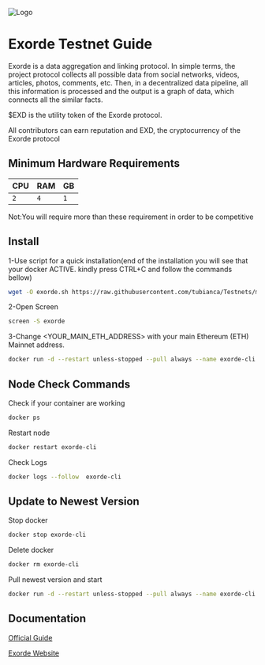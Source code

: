 
![Logo](https://static.wixstatic.com/media/0669d3_27dbba77fa7c42f78a92f3f559094d46~mv2.png/v1/fill/w_284,h_284,al_c,q_85,usm_0.66_1.00_0.01,enc_auto/B6622963-6E7A-4C9A-8900-3AB743652BAA_PNG.png)
# Exorde Testnet Guide 

Exorde is a data aggregation and linking protocol. In simple terms, the project protocol collects all possible data from social networks, videos, articles, photos, comments, etc. Then, in a decentralized data pipeline, all this information is processed and the output is a graph of data, which connects all the similar facts.

$EXD is the utility token of the Exorde protocol.

All contributors can earn reputation and EXD, the cryptocurrency of the Exorde protocol


## Minimum Hardware Requirements




| CPU | RAM     | GB                |
| :-------- | :------- | :------------------------- |
|   `2` | `4` | `1` |


Not:You will require more than these requirement in order to be competitive



## Install

1-Use script for a quick installation(end of the installation you will see that your docker ACTIVE. kindly press CTRL+C and follow the commands bellow)
```bash
wget -O exorde.sh https://raw.githubusercontent.com/tubianca/Testnets/main/Exorde/exorde.sh && chmod +x exorde.sh && ./exorde.sh
```

2-Open Screen
```bash
screen -S exorde
```

3-Change <YOUR_MAIN_ETH_ADDRESS> with your main Ethereum (ETH) Mainnet address.
```bash
docker run -d --restart unless-stopped --pull always --name exorde-cli exordelabs/exorde-cli -m <YOUR_MAIN_ETH_ADDRESS> -l 2

```

## Node Check Commands

Check if your container are working

```bash
docker ps
```
Restart node

```bash
docker restart exorde-cli
```
Check Logs
```bash
docker logs --follow  exorde-cli
```

## Update to Newest Version
Stop docker
```bash
docker stop exorde-cli
```
Delete docker
```bash
docker rm exorde-cli
```
Pull newest version and start
```bash
docker run -d --restart unless-stopped --pull always --name exorde-cli exordelabs/exorde-cli -m <YOUR_MAIN_ETH_ADDRESS> -l 2
```

## Documentation

[Official Guide](https://docs.exorde.network/)

[Exorde Website](https://exorde.network/)


